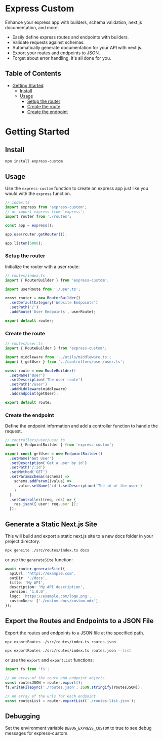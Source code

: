 # Express Custom

Enhance your express app with builders, schema validation, next.js documentation, and more.

- Easily define express routes and endpoints with builders.
- Validate requests against schemas.
- Automatically generate documentation for your API with next.js.
- Export your routes and endpoints to JSON.
- Forget about error handling, it's all done for you.

## Table of Contents

- [Getting Started](#getting-started)
  - [Install](#install)
  - [Usage](#usage)
    - [Setup the router](#setup-the-router)
    - [Create the route](#create-the-route)
    - [Create the endpoint](#create-the-endpoint)

# Getting Started

## Install

```bash
npm install express-custom
```

## Usage

Use the `express-custom` function to create an express app just like you would with the `express` function.

```ts
// index.ts
import express from 'express-custom';
// or import express from 'express';
import router from './routes';

const app = express();

app.use(router.getRouter());

app.listen(5000);
```

### Setup the router

Initialize the router with a user route:

```ts
// routes/index.ts
import { RouterBuilder } from 'express-custom';

import userRoute from './user.ts';

const router = new RouterBuilder()
  .setDefaultCategory('Website Endpoints')
  .setPath('/')
  .addRoute('User Endpoints', userRoute);

export default router;
```

### Create the route

```ts
// routes/user.ts
import { RouteBuilder } from 'express-custom';

import middleware from '../utils/middleware.ts';
import { getUser } from '../controllers/user/user.ts';

const route = new RouteBuilder()
  .setName('User')
  .setDescription('The user route')
  .setPath('/user')
  .addMiddleware(middleware)
  .addEndpoint(getUser);

export default route;
```

### Create the endpoint

Define the endpoint information and add a controller function to handle the request.

```ts
// controllers/user/user.ts
import { EndpointBuilder } from 'express-custom';

export const getUser = new EndpointBuilder()
  .setName('Get User')
  .setDescription('Get a user by id')
  .setPath('/:id')
  .setMethod('GET')
  .setParamSchema((schema) =>
    schema.addParam((value) =>
      value.setName('id').setDescription('The id of the user')
    )
  )
  .setController((req, res) => {
    res.json({ user: req.user });
  });
```

## Generate a Static Next.js Site

This will build and export a static next.js site to a new docs folder in your project directory.

```bash
npx gensite ./src/routes/index.ts docs
```

or use the `generateSite` function:

```ts
await router.generateSite({
  apiUrl: 'https://example.com',
  outDir: './docs',
  title: 'My API',
  description: 'My API description',
  version: '1.0.0',
  logo: 'https://example.com/logo.png',
  customDocs: ['./custom-docs/custom.mdx'],
});
```

## Export the Routes and Endpoints to a JSON File

Export the routes and endpoints to a JSON file at the specified path.

```bash
npx exportRoutes ./src/routes/index.ts routes.json
```

```bash
npx exportRoutes ./src/routes/index.ts routes.json --list
```

or use the `export` and `exportList` functions:

```ts
import fs from 'fs';

// An array of the route and endpoint objects
const routesJSON = router.export();
fs.writeFileSync('./routes.json', JSON.stringify(routesJSON));

// An array of the urls for each endpoint
const routesList = router.exportList('./routes-list.json');
```

## Debugging

Set the environment variable `DEBUG_EXPRESS_CUSTOM` to true to see debug messages for express-custom.
